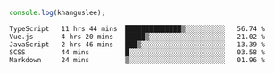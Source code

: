 ```js
console.log(khanguslee);
```

<!--START_SECTION:waka-->
```text
TypeScript   11 hrs 44 mins  ██████████████▒░░░░░░░░░░   56.74 % 
Vue.js       4 hrs 20 mins   █████▒░░░░░░░░░░░░░░░░░░░   21.02 % 
JavaScript   2 hrs 46 mins   ███▒░░░░░░░░░░░░░░░░░░░░░   13.39 % 
SCSS         44 mins         █░░░░░░░░░░░░░░░░░░░░░░░░   03.58 % 
Markdown     24 mins         ▒░░░░░░░░░░░░░░░░░░░░░░░░   01.96 % 
```
<!--END_SECTION:waka-->

<!--
**khanguslee/khanguslee** is a ✨ _special_ ✨ repository because its `README.md` (this file) appears on your GitHub profile.

Here are some ideas to get you started:

- 🔭 I’m currently working on ...
- 🌱 I’m currently learning ...
- 👯 I’m looking to collaborate on ...
- 🤔 I’m looking for help with ...
- 💬 Ask me about ...
- 📫 How to reach me: ...
- 😄 Pronouns: ...
- ⚡ Fun fact: ...
-->
